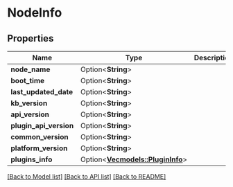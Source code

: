 # NodeInfo

## Properties

Name | Type | Description | Notes
------------ | ------------- | ------------- | -------------
**node_name** | Option<**String**> |  | [optional]
**boot_time** | Option<**String**> |  | [optional]
**last_updated_date** | Option<**String**> |  | [optional]
**kb_version** | Option<**String**> |  | [optional]
**api_version** | Option<**String**> |  | [optional]
**plugin_api_version** | Option<**String**> |  | [optional]
**common_version** | Option<**String**> |  | [optional]
**platform_version** | Option<**String**> |  | [optional]
**plugins_info** | Option<[**Vec<models::PluginInfo>**](PluginInfo.md)> |  | [optional]

[[Back to Model list]](../README.md#documentation-for-models) [[Back to API list]](../README.md#documentation-for-api-endpoints) [[Back to README]](../README.md)


